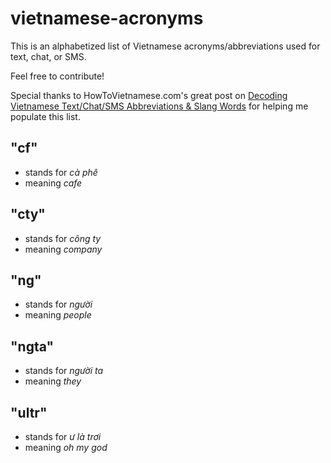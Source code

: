 # vietnamese-acronyms
This is an alphabetized list of Vietnamese acronyms/abbreviations used for text, chat, or SMS. 

Feel free to contribute!

Special thanks to HowToVietnamese.com's great post on [Decoding Vietnamese Text/Chat/SMS Abbreviations & Slang Words](https://howtovietnamese.com/vietnamese-text-abbreviations-slang/) for helping me populate this list.

## "cf"
- stands for *cà phê*
- meaning *cafe*

## "cty"
- stands for *công ty*
- meaning *company*

## "ng"
- stands for *người*
- meaning *people*

## "ngta"
- stands for *người ta*
- meaning *they*

## "ultr"
- stands for *ư là trơi*
- meaning *oh my god*
